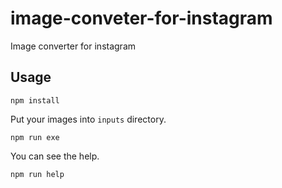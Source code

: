 # image-conveter-for-instagram

Image converter for instagram

## Usage

```shell
npm install
```

Put your images into `inputs` directory.

```shell
npm run exe
```

You can see the help.

```shell
npm run help
```
